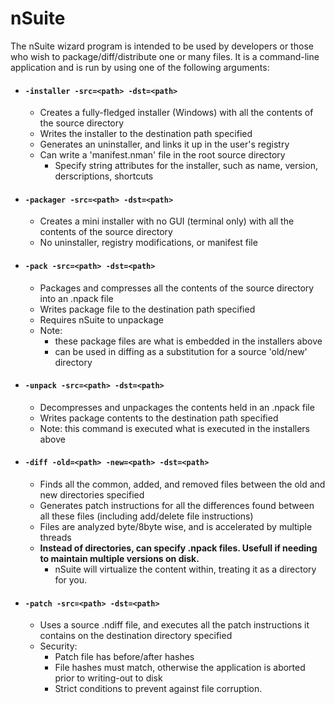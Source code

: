 # nSuite
The nSuite wizard program is intended to be used by developers or those who wish to package/diff/distribute one or many files. 
It is a command-line application and is run by using one of the following arguments:

- #### `-installer -src=<path> -dst=<path>`
  - Creates a fully-fledged installer (Windows) with all the contents of the source directory
  - Writes the installer to the destination path specified
  - Generates an uninstaller, and links it up in the user's registry
  - Can write a 'manifest.nman' file in the root source directory
    - Specify string attributes for the installer, such as name, version, derscriptions, shortcuts
  
- #### `-packager -src=<path> -dst=<path>`
  - Creates a mini installer with no GUI (terminal only) with all the contents of the source directory
  - No uninstaller, registry modifications, or manifest file
  
- #### `-pack -src=<path> -dst=<path>`
  - Packages and compresses all the contents of the source directory into an .npack file
  - Writes package file to the destination path specified
  - Requires nSuite to unpackage
  - Note:
    - these package files are what is embedded in the installers above
    - can be used in diffing as a substitution for a source 'old/new' directory
  
- #### `-unpack -src=<path> -dst=<path>`
  - Decompresses and unpackages the contents held in an .npack file
  - Writes package contents to the destination path specified
  - Note: this command is executed what is executed in the installers above
  
- #### `-diff -old=<path> -new=<path> -dst=<path>`
  - Finds all the common, added, and removed files between the old and new directories specified
  - Generates patch instructions for all the differences found between all these files (including add/delete file instructions)
  - Files are analyzed byte/8byte wise, and is accelerated by multiple threads
  - **Instead of directories, can specify .npack files. Usefull if needing to maintain multiple versions on disk.**
    - nSuite will virtualize the content within, treating it as a directory for you.
	
 - #### `-patch -src=<path> -dst=<path>`
   - Uses a source .ndiff file, and executes all the patch instructions it contains on the destination directory specified
   - Security:
     - Patch file has before/after hashes
	 - File hashes must match, otherwise the application is aborted prior to writing-out to disk
	 - Strict conditions to prevent against file corruption.
